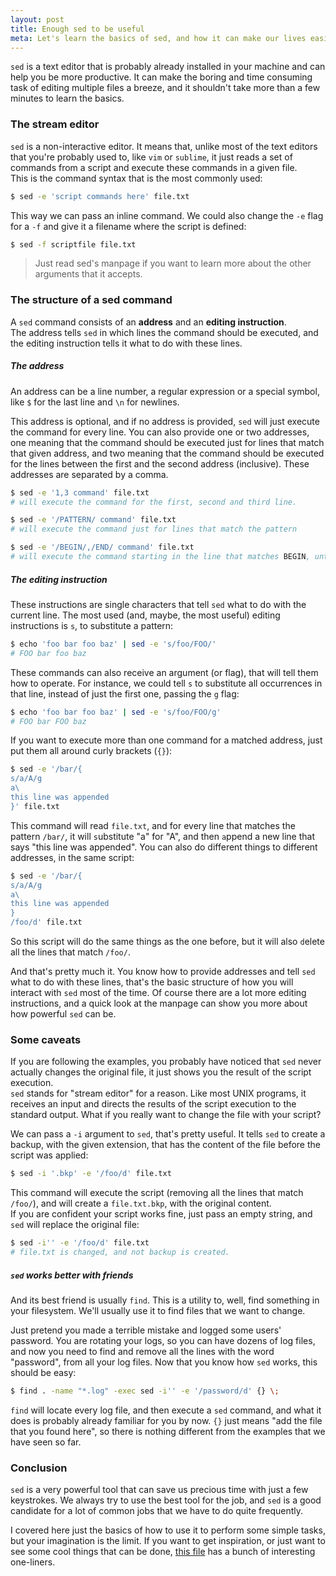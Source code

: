 ```yaml
---
layout: post
title: Enough sed to be useful
meta: Let's learn the basics of sed, and how it can make our lives easier
---
```


`sed` is a text editor that is probably already installed in your machine and can help you be more productive. It can make the boring and time consuming task
of editing multiple files a breeze, and it shouldn't take more than a few minutes to learn the basics.

### The stream editor

`sed` is a non-interactive editor. It means that, unlike most of the text editors that you're probably used to, like `vim` or `sublime`, it just reads
a set of commands from a script and execute these commands in a given file.  
This is the command syntax that is the most commonly used:

```bash
$ sed -e 'script commands here' file.txt
```

This way we can pass an inline command. We could also change the `-e` flag for a `-f` and give it a filename where the script is defined:

```bash
$ sed -f scriptfile file.txt
```

> Just read sed's manpage if you want to learn more about the other arguments that it accepts.

### The structure of a sed command

A `sed` command consists of an **address** and an **editing instruction**.  
The address tells `sed` in which lines the command should be executed, and the editing instruction tells it what to do with these lines.

##### The address

An address can be a line number, a regular expression or a special symbol, like `$` for the last line and `\n` for newlines.

This address is optional, and if no address is provided, `sed` will just execute the command for every line. You can also provide one or two addresses,
one meaning that the command should be executed just for lines that match that given address, and two meaning that the command should be executed for the 
lines between the first and the second address (inclusive). These addresses are separated by a comma.

```bash
$ sed -e '1,3 command' file.txt 
# will execute the command for the first, second and third line.

$ sed -e '/PATTERN/ command' file.txt
# will execute the command just for lines that match the pattern

$ sed -e '/BEGIN/,/END/ command' file.txt
# will execute the command starting in the line that matches BEGIN, until the lines that matches END
```

##### The editing instruction

These instructions are single characters that tell `sed` what to do with the current line. The most used (and, maybe, the most useful) 
editing instructions is `s`, to substitute a pattern:

```bash
$ echo 'foo bar foo baz' | sed -e 's/foo/FOO/'
# FOO bar foo baz
```

These commands can also receive an argument (or flag), that will tell them how to operate. For instance, we could tell `s` to substitute all occurrences in that line, instead
of just the first one, passing the `g` flag:

```bash
$ echo 'foo bar foo baz' | sed -e 's/foo/FOO/g'
# FOO bar FOO baz
```

If you want to execute more than one command for a matched address, just put them all around curly brackets (`{}`):

```bash
$ sed -e '/bar/{
s/a/A/g
a\
this line was appended
}' file.txt
```

This command will read `file.txt`, and for every line that matches the pattern `/bar/`, it will `s`ubstitute "a" for "A", and then `a`ppend a new line that says "this line was appended".
You can also do different things to different addresses, in the same script:

```bash
$ sed -e '/bar/{
s/a/A/g
a\
this line was appended
}
/foo/d' file.txt
```

So this script will do the same things as the one before, but it will also `d`elete all the lines that match `/foo/`.

And that's pretty much it. You know how to provide addresses and tell `sed` what to do with these lines, that's the basic structure of how you will interact with `sed` most of the time.
Of course there are a lot more editing instructions, and a quick look at the manpage can show you more about how powerful `sed` can be.

### Some caveats

If you are following the examples, you probably have noticed that `sed` never actually changes the original file, it just shows you the result of the script execution.  
`sed` stands for "stream editor" for a reason. Like most UNIX programs, it receives an input and directs the results of the script execution to the standard output. What if you
really want to change the file with your script?

We can pass a `-i` argument to `sed`, that's pretty useful. It tells `sed` to create a backup, with the given extension, that has the content of the file before the script was applied:

```bash
$ sed -i '.bkp' -e '/foo/d' file.txt
```

This command will execute the script (removing all the lines that match `/foo/`), and will create a `file.txt.bkp`, with the original content.  
If you are confident your script works fine, just pass an empty string, and `sed` will replace the original file:

```bash
$ sed -i'' -e '/foo/d' file.txt
# file.txt is changed, and not backup is created.
```

##### `sed` works better with friends

And its best friend is usually `find`. This is a utility to, well, find something in your filesystem. We'll usually use it to find files that we want to change.

Just pretend you made a terrible mistake and logged some users' password. You are rotating your logs, so you can have dozens of log files, and now
you need to find and remove all the lines with the word "password", from all your log files. Now that you know how `sed` works, this should be easy:

```bash
$ find . -name "*.log" -exec sed -i'' -e '/password/d' {} \;
```

`find` will locate every log file, and then execute a `sed` command, and what it does is probably already familiar for you by now. `{}` just means "add the file that you found here",
so there is nothing different from the examples that we have seen so far.

### Conclusion

`sed` is a very powerful tool that can save us precious time with just a few keystrokes. We always try to use the best tool for the job, and `sed` is a good candidate for a lot
of common jobs that we have to do quite frequently.  

I covered here just the basics of how to use it to perform some simple tasks, but your
imagination is the limit. If you want to get inspiration, or just want to see some cool things that can be done, [this file](http://sed.sourceforge.net/sed1line.txt) has a bunch of
interesting one-liners.
